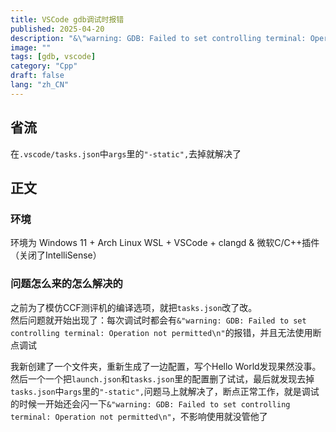 ```yaml
---
title: VSCode gdb调试时报错
published: 2025-04-20
description: "&\"warning: GDB: Failed to set controlling terminal: Operation not permitted\n\""
image: ""
tags: [gdb, vscode]
category: "Cpp"
draft: false
lang: "zh_CN"
---
```


## 省流

在`.vscode/tasks.json`中`args`里的`"-static",`去掉就解决了

## 正文

### 环境

环境为 Windows 11 + Arch Linux WSL + VSCode + clangd & 微软C/C++插件（关闭了IntelliSense）

### 问题怎么来的怎么解决的

之前为了模仿CCF测评机的编译选项，就把`tasks.json`改了改。  
然后问题就开始出现了：每次调试时都会有`&"warning: GDB: Failed to set controlling terminal: Operation not permitted\n"`的报错，并且无法使用断点调试  

我新创建了一个文件夹，重新生成了一边配置，写个Hello World发现果然没事。然后一个一个把`launch.json`和`tasks.json`里的配置删了试试，最后就发现去掉`tasks.json`中`args`里的`"-static",`问题马上就解决了，断点正常工作，就是调试的时候一开始还会闪一下`&"warning: GDB: Failed to set controlling terminal: Operation not permitted\n"`，不影响使用就没管他了
